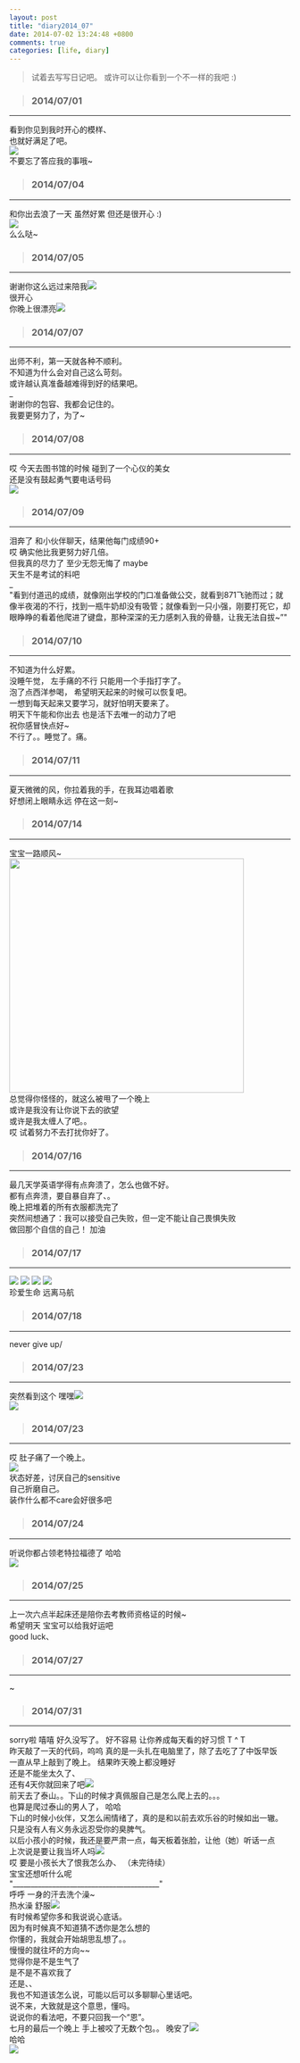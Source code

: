 ```yaml
---
layout: post
title: "diary2014_07"
date: 2014-07-02 13:24:48 +0800
comments: true
categories: [life, diary]
---
```



> 试着去写写日记吧。 或许可以让你看到一个不一样的我吧 :)   
<!--more-->
   

>### 2014/07/01 ###
----------
看到你见到我时开心的模样、   
也就好满足了吧。   
![](/images/blog/diary/holiland.jpg)    
不要忘了答应我的事哦~   
  

>### 2014/07/04 ###
----------
和你出去浪了一天 虽然好累 但还是很开心 :)   
![](/images/blog/diary/joycity.jpg)    
么么哒~    
  

>### 2014/07/05 ###
----------
谢谢你这么远过来陪我![](http://ctc.qzonestyle.gtimg.cn/qzone/em/e121.gif?max_age=2592000)   
很开心   
你晚上很漂亮![](http://ctc.qzonestyle.gtimg.cn/qzone/em/e166.gif?max_age=2592000)   
  


>### 2014/07/07 ###
----------
出师不利，第一天就各种不顺利。   
不知道为什么会对自己这么苛刻。   
或许越认真准备越难得到好的结果吧。   
_   
谢谢你的包容、我都会记住的。   
我要更努力了，为了~
   

>### 2014/07/08 ###
----------
哎 今天去图书馆的时候 碰到了一个心仪的美女   
还是没有鼓起勇气要电话号码   
![](/images/blog/diary/library.jpg)  
 

>### 2014/07/09 ###
----------
泪奔了 和小伙伴聊天，结果他每门成绩90+   
哎 确实他比我更努力好几倍。   
但我真的尽力了 至少无怨无悔了 maybe   
天生不是考试的料吧   
_   
"看到付道迅的成绩，就像刚出学校的门口准备做公交，就看到871飞驰而过；就像半夜渴的不行，找到一瓶牛奶却没有吸管；就像看到一只小强，刚要打死它，却眼睁睁的看着他爬进了键盘，那种深深的无力感刺入我的骨髓，让我无法自拔~”"



>### 2014/07/10 ###
----------
不知道为什么好累。   
没睡午觉， 左手痛的不行 只能用一个手指打字了。   
泡了点西洋参喝， 希望明天起来的时候可以恢复吧。   
一想到每天起来又要学习，就好怕明天要来了。   
明天下午能和你出去 也是活下去唯一的动力了吧    
祝你感冒快点好~    
不行了。。睡觉了。痛。



>### 2014/07/11 ###
----------
夏天微微的风，你拉着我的手，在我耳边唱着歌   
好想闭上眼睛永远 停在这一刻~	


>### 2014/07/14 ###
----------
宝宝一路顺风~   
<img src="/images/blog/diary/IMG_0368.JPG" width="420" />   
总觉得你怪怪的，就这么被甩了一个晚上   
或许是我没有让你说下去的欲望    
或许是我太缠人了吧。。    
哎 试着努力不去打扰你好了。   


>### 2014/07/16 ###
----------
最几天学英语学得有点奔溃了，怎么也做不好。   
都有点奔溃，要自暴自弃了、。   
晚上把堆着的所有衣服都洗完了   
突然间想通了：我可以接受自己失败，但一定不能让自己畏惧失败   
做回那个自信的自己！ 加油   



>### 2014/07/17 ###
----------
![](http://img.t.sinajs.cn/t4/appstyle/expression/ext/normal/91/lazu_org.gif)
![](http://img.t.sinajs.cn/t4/appstyle/expression/ext/normal/91/lazu_org.gif)
![](http://img.t.sinajs.cn/t4/appstyle/expression/ext/normal/91/lazu_org.gif)
![](http://img.t.sinajs.cn/t4/appstyle/expression/ext/normal/91/lazu_org.gif)   
珍爱生命 远离马航


>### 2014/07/18 ###
----------
never give up/   


>### 2014/07/23 ###
----------
突然看到这个 嘿嘿![](http://ctc.qzonestyle.gtimg.cn/qzone/em/e106.gif?max_age=2592000)   
![](/images/blog/diary/admit.png)


>### 2014/07/23 ###
----------
哎 肚子痛了一个晚上。   
![](/images/blog/diary/onepiece.jpg)   
状态好差，讨厌自己的sensitive   
自己折磨自己。   
装作什么都不care会好很多吧


>### 2014/07/24 ###
----------
听说你都占领老特拉福德了 哈哈     
![](/images/blog/diary/Old_Trafford.JPG)   



>### 2014/07/25 ###
----------
上一次六点半起床还是陪你去考教师资格证的时候~   
希望明天 宝宝可以给我好运吧   
good luck、


>### 2014/07/27 ###
----------
~


>### 2014/07/31 ###
----------
sorry啦   嘻嘻  好久没写了。 好不容易 让你养成每天看的好习惯 T ^ T   
昨天敲了一天的代码，呜呜 真的是一头扎在电脑里了，除了去吃了了中饭早饭   
一直从早上敲到了晚上。 结果昨天晚上都没睡好   
还是不能坐太久了、   
还有4天你就回来了吧![](http://ctc.qzonestyle.gtimg.cn/qzone/em/e176.gif?max_age=2592000)   
前天去了泰山。。下山的时候才真佩服自己是怎么爬上去的。。。    
也算是爬过泰山的男人了， 哈哈    
下山的时候小伙伴，又怎么闹情绪了，真的是和以前去欢乐谷的时候如出一辙。   
只是没有人有义务永远忍受你的臭脾气。   
以后小孩小的时候，我还是要严肃一点，每天板着张脸，让他（她）听话一点   
上次说是要让我当坏人吗![](http://ctc.qzonestyle.gtimg.cn/qzone/em/e120.gif?max_age=2592000)   
哎 要是小孩长大了恨我怎么办、
（未完待续）   
宝宝还想听什么呢   
"_________________________________________"   
呼呼   一身的汗去洗个澡~   
热水澡 舒服![](http://ctc.qzonestyle.gtimg.cn/qzone/em/e4006.gif?max_age=2592000)   
有时候希望你多和我说说心底话。   
因为有时候真不知道猜不透你是怎么想的   
你懂的，我就会开始胡思乱想了。。    
慢慢的就往坏的方向~~   
觉得你是不是生气了   
是不是不喜欢我了   
还是、、   
我也不知道该怎么说，可能以后可以多聊聊心里话吧。   
说不来，大致就是这个意思，懂吗。   
说说你的看法吧，不要只回我一个“恩”。   
七月的最后一个晚上 手上被咬了无数个包。。 晚安了![](http://ctc.qzonestyle.gtimg.cn/qzone/em/e175.gif?max_age=2592000)   
哈哈     
![](/images/blog/diary/missu.jpg)



